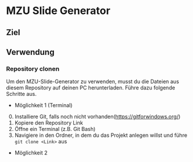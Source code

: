 # MZU Slide Generator

## Ziel

## Verwendung

### Repository clonen

Um den MZU-Slide-Generator zu verwenden, musst du die Dateien aus diesem Repository auf deinen PC herunterladen. Führe dazu folgende Schritte aus.

- Möglichkeit 1 (Terminal)

0. Installiere Git, falls noch nicht vorhanden(https://gitforwindows.org/)
1. Kopiere den Repository Link
2. Öffne ein Terminal (z.B. Git Bash) 
3. Navigiere in den Ordner, in dem du das Projekt anlegen willst und führe `git clone <Link>` aus

- Möglichkeit 2 

